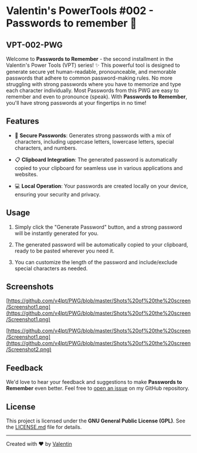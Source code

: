 # Valentin's PowerTools #002 - Passwords to remember :key: 
## VPT-002-PWG
Welcome to **Passwords to Remember** - the second installment in the Valentin's Power Tools (VPT) series! :sparkles: This powerful tool is designed to generate secure yet human-readable, pronounceable, and memorable passwords that adhere to common password-making rules. No more struggling with strong passwords where you have to memorize and type each character individually. Most Passwords from this PWG are easy to remember and even to pronounce (speak). With **Passwords to Remember**, you'll have strong passwords at your fingertips in no time!

## Features

- :closed_lock_with_key: **Secure Passwords**: Generates strong passwords with a mix of characters, including uppercase letters, lowercase letters, special characters, and numbers.

- :clipboard: **Clipboard Integration**: The generated password is automatically copied to your clipboard for seamless use in various applications and websites.

- :computer: **Local Operation**: Your passwords are created locally on your device, ensuring your security and privacy.

## Usage

1. Simply click the "Generate Password" button, and a strong password will be instantly generated for you.

2. The generated password will be automatically copied to your clipboard, ready to be pasted wherever you need it.

3. You can customize the length of the password and include/exclude special characters as needed.

## Screenshots
[https://github.com/v4lpt/PWG/blob/master/Shots%20of%20the%20screen/Screenshot1.png](https://github.com/v4lpt/PWG/blob/master/Shots%20of%20the%20screen/Screenshot1.png)

[https://github.com/v4lpt/PWG/blob/master/Shots%20of%20the%20screen/Screenshot1.png](https://github.com/v4lpt/PWG/blob/master/Shots%20of%20the%20screen/Screenshot2.png)

## Feedback

We'd love to hear your feedback and suggestions to make **Passwords to Remember** even better. Feel free to [open an issue](https://github.com/v4lpt/PWG/issues) on my GitHub repository.

## License

This project is licensed under the **GNU General Public License (GPL)**. See the [LICENSE.md](LICENSE.md) file for details.

---

Created with :heart: by [Valentin](https://github.com/v4lpt)
